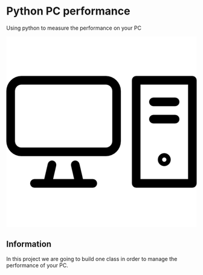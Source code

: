 # Python PC performance

Using python to measure the performance on your PC

!["Image"](/logo.png)

## Information

In this project we are going to build one class in order to manage the performance of your PC.